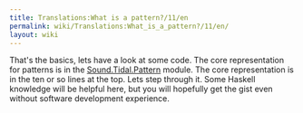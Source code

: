 ```yaml
---
title: Translations:What is a pattern?/11/en
permalink: wiki/Translations:What_is_a_pattern?/11/en/
layout: wiki
---
```


That's the basics, lets have a look at some code. The core
representation for patterns is in the
[Sound.Tidal.Pattern](https://github.com/tidalcycles/Tidal/blob/master/src/Sound/Tidal/Pattern.hs)
module. The core representation is in the ten or so lines at the top.
Lets step through it. Some Haskell knowledge will be helpful here, but
you will hopefully get the gist even without software development
experience.
